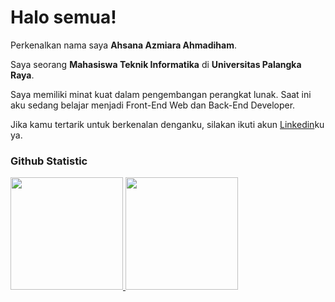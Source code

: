 # Halo semua! 

Perkenalkan nama saya **Ahsana Azmiara Ahmadiham**.<br>

Saya seorang **Mahasiswa Teknik Informatika** di **Universitas Palangka Raya**.<br>

Saya memiliki minat kuat dalam pengembangan perangkat lunak. Saat ini aku sedang belajar menjadi Front-End Web dan Back-End Developer.<br>

Jika kamu tertarik untuk berkenalan denganku, silakan ikuti akun [Linkedin](https://www.linkedin.com/in/ahsana-azmiara-ahmadiham-671157321/)ku ya.

### Github Statistic
<p align="left">
<a href="https://github.com/penuliscode">
  <img height="180em" src="https://github-readme-stats-eight-theta.vercel.app/api?username=penuliscode&show_icons=true&theme=algolia&include_all_commits=true&count_private=true"/>
  <img height="180em" src="https://github-readme-stats-eight-theta.vercel.app/api/top-langs/?username=penuliscode&layout=compact&layout=compact&theme=algolia"/>
</a>
</p>
